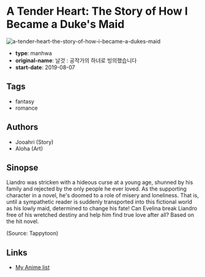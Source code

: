# A Tender Heart: The Story of How I Became a Duke's Maid

![a-tender-heart-the-story-of-how-i-became-a-dukes-maid](https://cdn.myanimelist.net/images/manga/2/237317.jpg)

-   **type**: manhwa
-   **original-name**: 날것 : 공작가의 하녀로 빙의했습니다
-   **start-date**: 2019-08-07

## Tags

-   fantasy
-   romance

## Authors

-   Jooahri (Story)
-   Aloha (Art)

## Sinopse

Liandro was stricken with a hideous curse at a young age, shunned by his family and rejected by the only people he ever loved. As the supporting character in a novel, he's doomed to a role of misery and loneliness. That is, until a sympathetic reader is suddenly transported into this fictional world as his lowly maid, determined to change his fate! Can Evelina break Liandro free of his wretched destiny and help him find true love after all? Based on the hit novel.

(Source: Tappytoon)

## Links

-   [My Anime list](https://myanimelist.net/manga/131285/A_Tender_Heart__The_Story_of_How_I_Became_a_Dukes_Maid)
